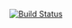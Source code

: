 [![Build Status](https://travis-ci.com/D-Kamunya/hms_api.svg?branch=master)](https://travis-ci.com/D-Kamunya/hms_api)